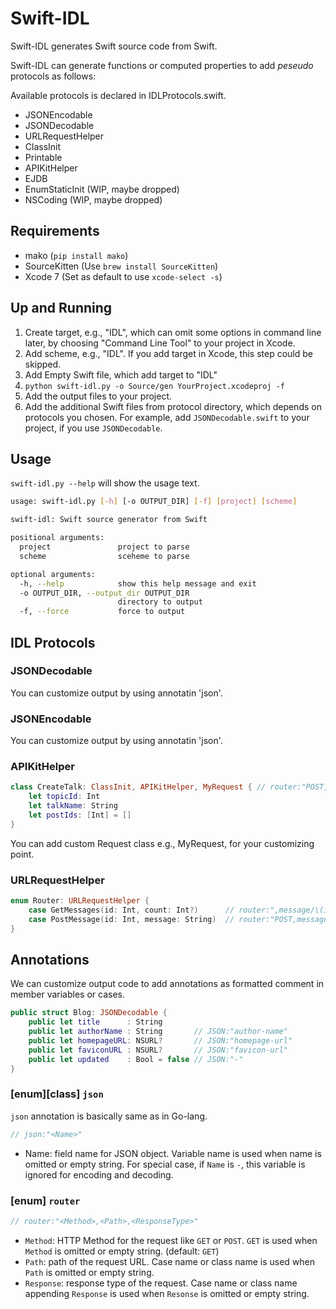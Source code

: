 # Swift-IDL

Swift-IDL generates Swift source code from Swift.

Swift-IDL can generate functions or computed properties to add *peseudo* protocols as follows:

Available protocols is declared in IDLProtocols.swift.

* JSONEncodable
* JSONDecodable
* URLRequestHelper
* ClassInit
* Printable
* APIKitHelper
* EJDB
* EnumStaticInit (WIP, maybe dropped)
* NSCoding (WIP, maybe dropped)

## Requirements

* mako (`pip install mako`)
* SourceKitten (Use `brew install SourceKitten`)
* Xcode 7 (Set as default to use `xcode-select -s`)

## Up and Running

1. Create target, e.g., "IDL", which can omit some options in command line later, by choosing "Command Line Tool" to your project in Xcode.
1. Add scheme, e.g., "IDL". If you add target in Xcode, this step could be skipped.
1. Add Empty Swift file, which add target to "IDL"
1. `python swift-idl.py -o Source/gen YourProject.xcodeproj -f`
1. Add the output files to your project.
1. Add the additional Swift files from protocol directory, which depends on protocols you chosen. For example, add `JSONDecodable.swift` to your project, if you use `JSONDecodable`.

## Usage

`swift-idl.py --help` will show the usage text.

```sh
usage: swift-idl.py [-h] [-o OUTPUT_DIR] [-f] [project] [scheme]

swift-idl: Swift source generator from Swift

positional arguments:
  project               project to parse
  scheme                sceheme to parse

optional arguments:
  -h, --help            show this help message and exit
  -o OUTPUT_DIR, --output_dir OUTPUT_DIR
                        directory to output
  -f, --force           force to output
```


## IDL Protocols

### JSONDecodable

You can customize output by using annotatin 'json'.

### JSONEncodable

You can customize output by using annotatin 'json'.

### APIKitHelper

```swift
class CreateTalk: ClassInit, APIKitHelper, MyRequest { // router:"POST,topics/\(topicId)/talks"
    let topicId: Int
    let talkName: String
    let postIds: [Int] = []
}
```

You can add custom Request class e.g., MyRequest, for your customizing point.

### URLRequestHelper

```swift
enum Router: URLRequestHelper {
    case GetMessages(id: Int, count: Int?)      // router:",message/\(id)"
    case PostMessage(id: Int, message: String)  // router:"POST,message/\(id)"
}
```


## Annotations

We can customize output code to add annotations as formatted comment in member variables or cases.

```swift
public struct Blog: JSONDecodable {
    public let title      : String
    public let authorName : String       // JSON:"author-name"
    public let homepageURL: NSURL?       // JSON:"homepage-url"
    public let faviconURL : NSURL?       // JSON:"favicon-url"
    public let updated    : Bool = false // JSON:"-"
}
```

### [enum][class] `json`

`json` annotation is basically same as in Go-lang.

```swift
// json:"<Name>"
```

* Name: field name for JSON object. Variable name is used when name is omitted or empty string.
        For special case, if `Name` is `-`, this variable is ignored for encoding and decoding.

### [enum] `router`

```swift
// router:"<Method>,<Path>,<ResponseType>"
```

* `Method`: HTTP Method for the request like `GET` or `POST`. `GET` is used when `Method` is omitted or empty string.
    (default: `GET`)
* `Path`: path of the request URL. Case name or class name is used when `Path` is omitted or empty string.
* `Response`: response type of the request. Case name or class name appending `Response` is used when `Resonse` is omitted or empty string.
